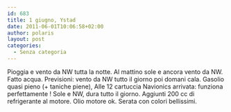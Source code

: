 ```yaml
---
id: 683
title: 1 giugno, Ystad
date: 2011-06-01T10:06:58+02:00
author: polaris
layout: post
categories:
  - Senza categoria
---
```

Pioggia e vento da NW tutta la notte. Al mattino sole e ancora vento da NW. Fatto acqua. Previsioni: vento da NW tutto il giorno poi domani cala. Gasolio quasi pieno (+ taniche piene), Alle 12 cartuccia Navionics arrivata: funziona perfettamente ! Sole e NW, dura tutto il giorno. Aggiunti 200 cc di refrigerante al motore. Olio motore ok. Serata con colori bellissimi.